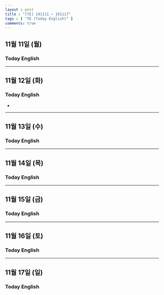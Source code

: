 ```yaml
---
layout : post
title : "[TE] 191111 ~ 191117"
tags : [ "TE (Today English)" ]
comments: true
---
```


## 11월 11일 (월)
### Today English

---

## 11월 12일 (화)
### Today English
- 

---

## 11월 13일 (수)
### Today English

---

## 11월 14일 (목)
### Today English

---

## 11월 15일 (금)
### Today English

---

## 11월 16일 (토)
### Today English

---

## 11월 17일 (일)
### Today English
